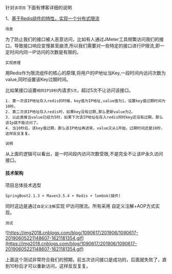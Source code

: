 针对`该项目` 下面有博客详细的说明

1、[基于Redis组件的特性，实现一个分布式限流](https://www.cnblogs.com/qdhxhz/p/10982218.html)

`场景`

为了防止我们的接口被人恶意访问，比如有人通过JMeter工具频繁访问我们的接口，导致接口响应变慢甚至崩溃,所以我们需要对一些特定的接口进行IP限流,即一定时间内同一IP访问的次数是有限的。

`实现原理`

用Redis作为限流组件的核心的原理,将用户的IP地址当Key,一段时间内访问次数为value,同时设置该Key过期时间。

比如某接口设置`相同IP10秒`内请求`5次`，超过5次不让访问该接口。

```
1. 第一次该IP地址存入redis的时候，key值为IP地址,value值为1，设置key值过期时间为10秒。
2. 第二次该IP地址存入redis时，如果key没有过期,那么更新value为2。
3. 以此类推当value已经为5时，如果下次该IP地址在存入redis同时key还没有过期，那么该Ip就不能访问了。
4. 当10秒后，该key值过期，那么该IP地址再进来，value又从1开始，过期时间还是10秒，这样反反复复。
```

`说明`

从上面的逻辑可以看出，是一时间段内访问次数受限,不是完全不让该IP永久访问接口。

#### 技术架构

项目总体技术选型

```
SpringBoot2.1.3 + Maven3.5.4 + Redis + lombok(插件) 
```

同时这边是通过`自定义注解`实现 IP访问限流。所有采用 自定义注解+AOP方式实现。

`测试`

![https://img2018.cnblogs.com/blog/1090617/201906/1090617-20190605221148607-1621181354.gif](https://img2018.cnblogs.com/blog/1090617/201906/1090617-20190605221148607-1621181354.gif)

上面这个测试非常符合我们的预期，前五次访问接口是成功的，后面就失败了，直到10秒后才可以重新访问，这样反反复复。
